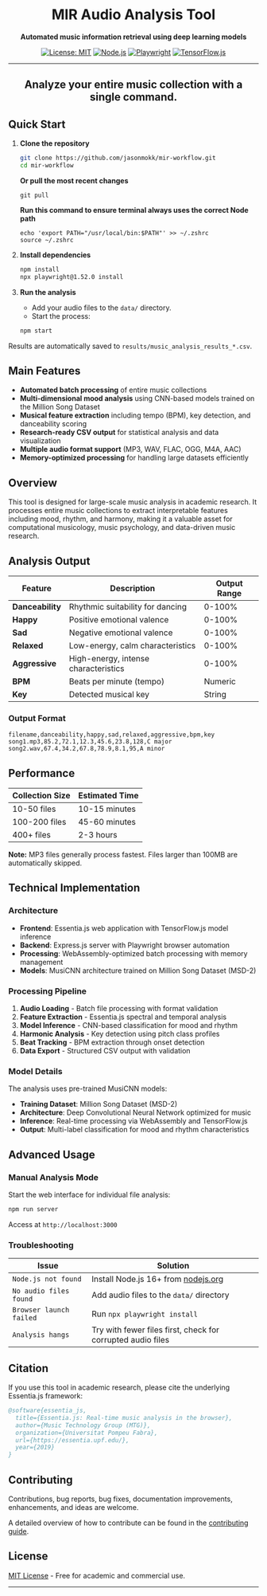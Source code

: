 <div align="center">

# MIR Audio Analysis Tool

**Automated music information retrieval using deep learning models**

[![License: MIT](https://img.shields.io/badge/License-MIT-yellow.svg)](https://opensource.org/licenses/MIT)
[![Node.js](https://img.shields.io/badge/Node.js-16+-green.svg)](https://nodejs.org/)
[![Playwright](https://img.shields.io/badge/Playwright-1.52.0-blue.svg)](https://playwright.dev/)
[![TensorFlow.js](https://img.shields.io/badge/TensorFlow.js-3.5.0-orange.svg)](https://www.tensorflow.org/js)

---
**Analyze your entire music collection with a single command.**
---

</div>

## Quick Start

1.  **Clone the repository**

    ```bash
    git clone https://github.com/jasonmokk/mir-workflow.git
    cd mir-workflow
    ```
    **Or pull the most recent changes**
    ```
    git pull
    ```
    **Run this command to ensure terminal always uses the correct Node path**
    ```
    echo 'export PATH="/usr/local/bin:$PATH"' >> ~/.zshrc
    source ~/.zshrc
    ```


3.  **Install dependencies**

    ```bash
    npm install
    npx playwright@1.52.0 install
    ```

4.  **Run the analysis**
    -   Add your audio files to the `data/` directory.
    -   Start the process:

    ```bash
    npm start
    ```

Results are automatically saved to `results/music_analysis_results_*.csv`.

## Main Features

- **Automated batch processing** of entire music collections
- **Multi-dimensional mood analysis** using CNN-based models trained on the Million Song Dataset
- **Musical feature extraction** including tempo (BPM), key detection, and danceability scoring
- **Research-ready CSV output** for statistical analysis and data visualization
- **Multiple audio format support** (MP3, WAV, FLAC, OGG, M4A, AAC)
- **Memory-optimized processing** for handling large datasets efficiently

## Overview

This tool is designed for large-scale music analysis in academic research. It processes entire music collections to extract interpretable features including mood, rhythm, and harmony, making it a valuable asset for computational musicology, music psychology, and data-driven music research.

## Analysis Output

| Feature | Description | Output Range |
|---|---|---|
| **Danceability** | Rhythmic suitability for dancing | 0-100% |
| **Happy** | Positive emotional valence | 0-100% |
| **Sad** | Negative emotional valence | 0-100% |
| **Relaxed** | Low-energy, calm characteristics | 0-100% |
| **Aggressive** | High-energy, intense characteristics | 0-100% |
| **BPM** | Beats per minute (tempo) | Numeric |
| **Key** | Detected musical key | String |

### Output Format

```csv
filename,danceability,happy,sad,relaxed,aggressive,bpm,key
song1.mp3,85.2,72.1,12.3,45.6,23.8,128,C major
song2.wav,67.4,34.2,67.8,78.9,8.1,95,A minor
```

## Performance

| Collection Size | Estimated Time |
|---|---|
| 10-50 files | 10-15 minutes |
| 100-200 files | 45-60 minutes |
| 400+ files | 2-3 hours |

**Note:** MP3 files generally process fastest. Files larger than 100MB are automatically skipped.

## Technical Implementation

### Architecture
- **Frontend**: Essentia.js web application with TensorFlow.js model inference
- **Backend**: Express.js server with Playwright browser automation
- **Processing**: WebAssembly-optimized batch processing with memory management
- **Models**: MusiCNN architecture trained on Million Song Dataset (MSD-2)

### Processing Pipeline
1. **Audio Loading** - Batch file processing with format validation
2. **Feature Extraction** - Essentia.js spectral and temporal analysis
3. **Model Inference** - CNN-based classification for mood and rhythm
4. **Harmonic Analysis** - Key detection using pitch class profiles
5. **Beat Tracking** - BPM extraction through onset detection
6. **Data Export** - Structured CSV output with validation

### Model Details
The analysis uses pre-trained MusiCNN models:
- **Training Dataset**: Million Song Dataset (MSD-2)
- **Architecture**: Deep Convolutional Neural Network optimized for music
- **Inference**: Real-time processing via WebAssembly and TensorFlow.js
- **Output**: Multi-label classification for mood and rhythm characteristics

## Advanced Usage

### Manual Analysis Mode
Start the web interface for individual file analysis:
```bash
npm run server
```
Access at `http://localhost:3000`

### Troubleshooting
| Issue | Solution |
|---|---|
| `Node.js not found` | Install Node.js 16+ from [nodejs.org](https://nodejs.org/) |
| `No audio files found` | Add audio files to the `data/` directory |
| `Browser launch failed` | Run `npx playwright install` |
| `Analysis hangs` | Try with fewer files first, check for corrupted audio files |

## Citation

If you use this tool in academic research, please cite the underlying Essentia.js framework:

```bibtex
@software{essentia_js,
  title={Essentia.js: Real-time music analysis in the browser},
  author={Music Technology Group (MTG)},
  organization={Universitat Pompeu Fabra},
  url={https://essentia.upf.edu/},
  year={2019}
}
```

## Contributing

Contributions, bug reports, bug fixes, documentation improvements, enhancements, and ideas are welcome.

A detailed overview of how to contribute can be found in the [contributing guide](CONTRIBUTING.md).

## License

[MIT License](LICENSE) - Free for academic and commercial use.

---



